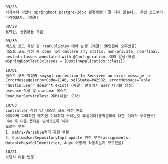 
    09/28
    시작부터 막혔다 springboot postgre-2dbc 환경세팅이 잘 되지 않는다.. 우선 코드부터 따라해보자..(해결)

    09/29
    도메인, 공통모듈 개발
    
    09/30 
    테스트 코드 작성 중 rsaPublicKey 에러 발생 (해결: db연결이 오류였음)
    테스트 코드 작성 중 does not declare any static, non-private, non-final, nested classes annotated with @Configuration. 에러 발생(해결: @SpringBootTest(classes = [DustinApplication::class])

    10/01
    테스트 코드 작성중 <mysql-connection-1> Received an error message -> ErrorMessage(errorCode=1146, sqlState=#42S02, errorMessage=Table 'dustin.user' doesn't exist) (해결: 콘솔에서 user 테이블 생성)
    usecase 작성 및 usecase 테스트 
    ReadUserServiceTest 에러(해결: 오타)

    10/03
    controller 작성 및 테스트 코드 작성 완료
    어찌어찌 따라하긴 했지만 이해하지 못하는것 투성이다(동작원리에 대한 이해가 부족한듯)
    이해 후 다음 챕터로 넘아가도록 하자
    모르는 부분
    1. matrixVariable처리 관련 부분
    2. CustomUserRepositoryImpl update 관련 부분(assignments: MutableMap<SqlIdentifier, Any> 어떻게 작동하는지 모르겠음)

    10/21
    브랜치 이름 변경
    


















































